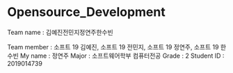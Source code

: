 # Opensource_Development
<Assignment>
Team name : 김예진전민지정연주한수빈
  
Team member : 소프트 19 김예진, 소프트 19 전민지, 소프트 19 정연주, 소프트 19 한수빈
My name : 정연주
Major : 소프트웨어학부 컴퓨터전공
Grade : 2
Student ID : 2019014739
